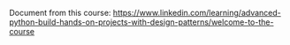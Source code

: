 Document from this course: https://www.linkedin.com/learning/advanced-python-build-hands-on-projects-with-design-patterns/welcome-to-the-course
